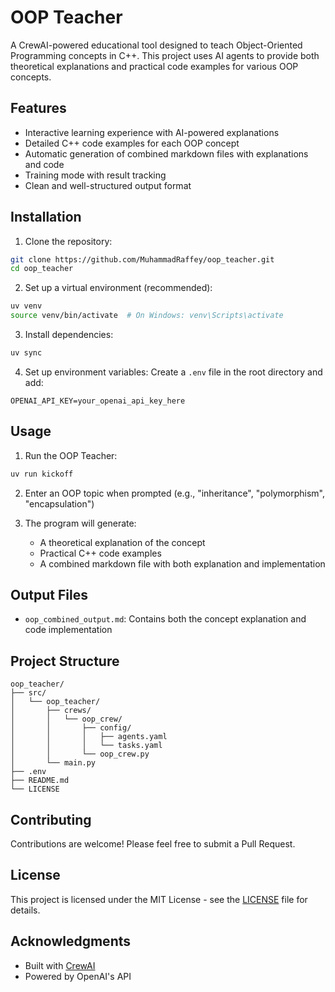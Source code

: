 # OOP Teacher

A CrewAI-powered educational tool designed to teach Object-Oriented Programming concepts in C++. This project uses AI agents to provide both theoretical explanations and practical code examples for various OOP concepts.

## Features

- Interactive learning experience with AI-powered explanations
- Detailed C++ code examples for each OOP concept
- Automatic generation of combined markdown files with explanations and code
- Training mode with result tracking
- Clean and well-structured output format

## Installation

1. Clone the repository:

```bash
git clone https://github.com/MuhammadRaffey/oop_teacher.git
cd oop_teacher
```

2. Set up a virtual environment (recommended):

```bash
uv venv
source venv/bin/activate  # On Windows: venv\Scripts\activate
```

3. Install dependencies:

```bash
uv sync
```

4. Set up environment variables:
   Create a `.env` file in the root directory and add:

```env
OPENAI_API_KEY=your_openai_api_key_here
```

## Usage

1. Run the OOP Teacher:

```bash
uv run kickoff
```

2. Enter an OOP topic when prompted (e.g., "inheritance", "polymorphism", "encapsulation")

3. The program will generate:
   - A theoretical explanation of the concept
   - Practical C++ code examples
   - A combined markdown file with both explanation and implementation

## Output Files

- `oop_combined_output.md`: Contains both the concept explanation and code implementation

## Project Structure

```
oop_teacher/
├── src/
│   └── oop_teacher/
│       ├── crews/
│       │   └── oop_crew/
│       │       ├── config/
│       │       │   ├── agents.yaml
│       │       │   └── tasks.yaml
│       │       └── oop_crew.py
│       └── main.py
├── .env
├── README.md
└── LICENSE
```

## Contributing

Contributions are welcome! Please feel free to submit a Pull Request.

## License

This project is licensed under the MIT License - see the [LICENSE](LICENSE) file for details.

## Acknowledgments

- Built with [CrewAI](https://docs.crewai.com/)
- Powered by OpenAI's API
